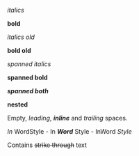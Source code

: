 *italics*

**bold**

*italics old*

**bold old**

*spanned italics*

**spanned bold**

***spanned both***

**nested**

Empty, *leading*, ***inline*** and  *trailing* spaces.

 *In* WordStyle - In ***Word*** Style - InWord *Style* 

Contains ~~strike through~~ text
